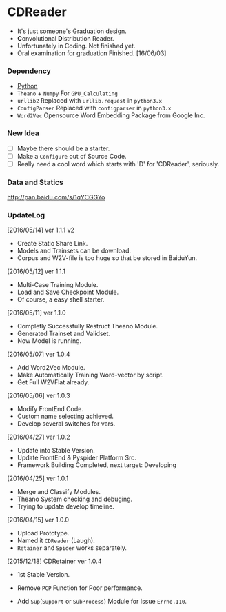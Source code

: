 # CDReader
+ It's just someone's Graduation design.
+ **C**onvolutional **D**istribution Reader.
+ Unfortunately in Coding. Not finished yet.
+ Oral examination for graduation Finished. [16/06/03]

### Dependency
+ [Python](http://www.python.org/)
+ `Theano` + `Numpy` For `GPU_Calculating`
+ `urllib2` Replaced with `urllib.request` in `python3.x`
+ `ConfigParser`  Replaced with `configparser` in `python3.x`
+ `Word2Vec` Opensource Word Embedding Package from Google Inc.

### New Idea
- [ ] Maybe there should be a starter.
- [ ] Make a `Configure` out of Source Code.
- [ ] Really need a cool word which starts with 'D' for 'CDReader', seriously.

### Data and Statics
http://pan.baidu.com/s/1qYCGGYo

### UpdateLog    
[2016/05/14] ver 1.1.1 v2
+ Create Static Share Link.
+ Models and Trainsets can be download.
+ Corpus and W2V-file is too huge so that be stored in BaiduYun.

[2016/05/12] ver 1.1.1
+ Multi-Case Training Module.
+ Load and Save Checkpoint Module.
+ Of course, a easy shell starter.

[2016/05/11] ver 1.1.0
+ Completly Successfully Restruct Theano Module.
+ Generated Trainset and Validset.
+ Now Model is running.

[2016/05/07] ver 1.0.4
+ Add Word2Vec Module.
+ Make Automatically Training Word-vector by script.
+ Get Full W2VFlat already.

[2016/05/06] ver 1.0.3
+ Modify FrontEnd Code.
+ Custom name selecting achieved.
+ Develop several switches for vars.

[2016/04/27] ver 1.0.2
+ Update into Stable Version.
+ Update FrontEnd & Pyspider Platform Src.
+ Framework Building Completed, next target: Developing

[2016/04/25] ver 1.0.1
+ Merge and Classify Modules.
+ Theano System checking and debuging.
+ Trying to update develop timeline.

[2016/04/15] ver 1.0.0
+ Upload Prototype.
+ Named it `CDReader` (Laugh).
+ `Retainer` and `Spider` works separately.

[2015/12/18] CDRetainer ver 1.0.4
+ 1st Stable Version.
- Remove `PCP` Function for Poor performance.
+ Add `Sup`(`Support` or `SubProcess`) Module for Issue `Errno.110`.
